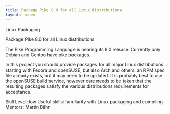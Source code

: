 ```yaml
---
title: Package Pike 8.0 for all Linux distributions
layout: index
---
```

Linux Packaging

Package Pike 8.0 for all Linux distributions

The Pike Programming Language is nearing its 8.0 release.
Currently only Debian and Gentoo have pike packages.

In this project you should provide packages for all major Linux distributions.
starting with Fedora and openSUSE, but also Arch and others.
an RPM spec file already exists, but it may need to be updated.
It is probably best to use the openSUSE build service, however care needs to be
taken that the resulting packages satisfy the various distributions
requirements for acceptance.

Skill Level: low
Useful skills: familiarity with Linux packaging and compiling
Mentors: Martin Bähr
